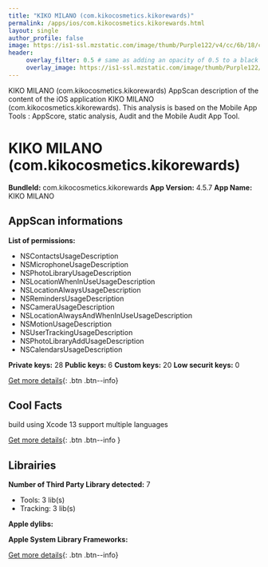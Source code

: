 ```yaml
---
title: "KIKO MILANO (com.kikocosmetics.kikorewards)"
permalink: /apps/ios/com.kikocosmetics.kikorewards.html
layout: single
author_profile: false
image: https://is1-ssl.mzstatic.com/image/thumb/Purple122/v4/cc/6b/18/cc6b18d2-be1a-9632-9f19-45ac08464821/AppIcon-0-0-1x_U007emarketing-0-0-0-5-0-0-sRGB-0-0-0-GLES2_U002c0-512MB-85-220-0-0.png/512x512bb.jpg
header: 
     overlay_filter: 0.5 # same as adding an opacity of 0.5 to a black background
     overlay_image: https://is1-ssl.mzstatic.com/image/thumb/Purple122/v4/cc/6b/18/cc6b18d2-be1a-9632-9f19-45ac08464821/AppIcon-0-0-1x_U007emarketing-0-0-0-5-0-0-sRGB-0-0-0-GLES2_U002c0-512MB-85-220-0-0.png/512x512bb.jpg
---
```

KIKO MILANO (com.kikocosmetics.kikorewards) AppScan description of the content of the iOS application KIKO MILANO (com.kikocosmetics.kikorewards). This analysis is based on the Mobile App Tools : AppScore, static analysis, Audit and the Mobile Audit App Tool.

# KIKO MILANO (com.kikocosmetics.kikorewards)

**BundleId:** com.kikocosmetics.kikorewards
**App Version:** 4.5.7
**App Name:** KIKO MILANO


## AppScan informations 

**List of permissions:** 
- NSContactsUsageDescription
- NSMicrophoneUsageDescription
- NSPhotoLibraryUsageDescription
- NSLocationWhenInUseUsageDescription
- NSLocationAlwaysUsageDescription
- NSRemindersUsageDescription
- NSCameraUsageDescription
- NSLocationAlwaysAndWhenInUseUsageDescription
- NSMotionUsageDescription
- NSUserTrackingUsageDescription
- NSPhotoLibraryAddUsageDescription
- NSCalendarsUsageDescription
  
  
**Private keys:** 28
**Public keys:** 6
**Custom keys:** 20
**Low securit keys:** 0
  
[Get more details](/pricing.html){: .btn .btn--info}

## Cool Facts

build using Xcode 13
support multiple languages
  
[Get more details](/pricing.html){: .btn .btn--info }

## Librairies 
**Number of Third Party Library detected:** 7
- Tools: 3 lib(s)
- Tracking: 3 lib(s)


**Apple dylibs:**


**Apple System Library Frameworks:**


  
[Get more details](/pricing.html){: .btn .btn--info}

